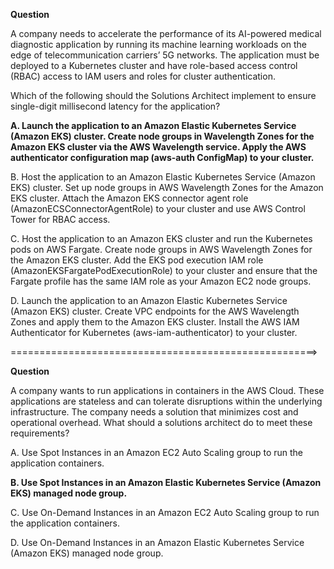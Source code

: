 **Question**

A company needs to accelerate the performance of its AI-powered medical diagnostic application by running its machine learning workloads on the edge of telecommunication carriers’ 5G networks. The application must be deployed to a Kubernetes cluster and have role-based access control (RBAC) access to IAM users and roles for cluster authentication.

Which of the following should the Solutions Architect implement to ensure single-digit millisecond latency for the application?

**A. Launch the application to an Amazon Elastic Kubernetes Service (Amazon EKS) cluster. Create node groups in Wavelength Zones for the Amazon EKS cluster via the AWS Wavelength service. Apply the AWS authenticator configuration map (aws-auth ConfigMap) to your cluster.**

B. Host the application to an Amazon Elastic Kubernetes Service (Amazon EKS) cluster. Set up node groups in AWS Wavelength Zones for the Amazon EKS cluster. Attach the Amazon EKS connector agent role (AmazonECSConnectorAgentRole) to your cluster and use AWS Control Tower for RBAC access.

C. Host the application to an Amazon EKS cluster and run the Kubernetes pods on AWS Fargate. Create node groups in AWS Wavelength Zones for the Amazon EKS cluster. Add the EKS pod execution IAM role (AmazonEKSFargatePodExecutionRole) to your cluster and ensure that the Fargate profile has the same IAM role as your Amazon EC2 node groups.

D. Launch the application to an Amazon Elastic Kubernetes Service (Amazon EKS) cluster. Create VPC endpoints for the AWS Wavelength Zones and apply them to the Amazon EKS cluster. Install the AWS IAM Authenticator for Kubernetes (aws-iam-authenticator) to your cluster.

=====================================================>

**Question**

A company wants to run applications in containers in the AWS Cloud. These applications are stateless and can tolerate disruptions within the underlying infrastructure. The company needs a solution that minimizes cost and operational overhead.
What should a solutions architect do to meet these requirements?

A. Use Spot Instances in an Amazon EC2 Auto Scaling group to run the application containers.

**B. Use Spot Instances in an Amazon Elastic Kubernetes Service (Amazon EKS) managed node group.**

C. Use On-Demand Instances in an Amazon EC2 Auto Scaling group to run the application containers.

D. Use On-Demand Instances in an Amazon Elastic Kubernetes Service (Amazon EKS) managed node group.